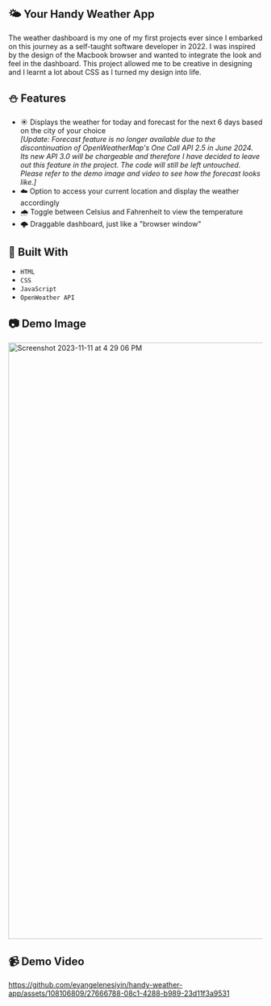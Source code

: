 ## 🌤️ Your Handy Weather App

The weather dashboard is my one of my first projects ever since I embarked on this journey as a self-taught software developer in 2022. I was inspired by the design of the Macbook browser and wanted to integrate the look and feel in the dashboard. This project allowed me to be creative in designing and I learnt a lot about CSS as I turned my design into life.

## ⛄️ Features
- ☀️ Displays the weather for today and forecast for the next 6 days based on the city of your choice<br /> <i>[Update: Forecast feature is no longer available due to the discontinuation of OpenWeatherMap's One Call API 2.5 in June 2024. Its new API 3.0 will be chargeable and therefore I have decided to leave out this feature in the project. The code will still be left untouched. Please refer to the demo image and video to see how the forecast looks like.]</i>
- ☁️ Option to access your current location and display the weather accordingly
- 🌧️ Toggle between Celsius and Fahrenheit to view the temperature
- 🌩️ Draggable dashboard, just like a "browser window"

## 🔧 Built With

- `HTML`
- `CSS`
- `JavaScript`
- `OpenWeather API`

## 📷 Demo Image

<img width="1183" alt="Screenshot 2023-11-11 at 4 29 06 PM" src="https://github.com/evangelenesiyin/handy-weather-app/assets/108106809/14a177d3-8e2e-4989-b384-a0eb271732ad">

## 📹 Demo Video

https://github.com/evangelenesiyin/handy-weather-app/assets/108106809/27666788-08c1-4288-b989-23d11f3a9531

